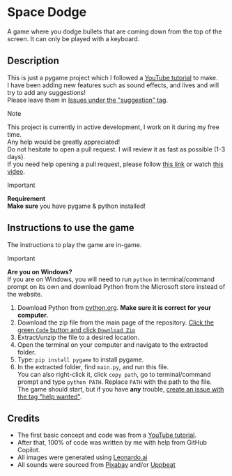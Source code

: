 # Space Dodge

A game where you dodge bullets that are coming down from the top of the screen. It can only be played with a keyboard.

## Description

This is just a pygame project which I followed a [YouTube tutorial](https://www.youtube.com/watch?v=waY3LfJhQLY) to make.  
I have been adding new features such as sound effects, and lives and will try to add any suggestions!  
Please leave them in [Issues under the "suggestion" tag](https://github.com/Spacexplorer11/Space_Dodge/issues/new?template=feature_request.yml).

>[!Note]  
> This project is currently in active development, I work on it during my free time.  
> Any help would be greatly appreciated!  
> Do not hesitate to open a pull request. I will review it as fast as possible (1-3 days).  
> If you need help opening a pull request, please follow [this link](https://docs.github.com/en/pull-requests/collaborating-with-pull-requests/proposing-changes-to-your-work-with-pull-requests/creating-a-pull-request-from-a-fork) or watch [this video](https://www.youtube.com/watch?v=nCKdihvneS0).

>[!Important]
> **Requirement**  
>**Make sure** you have pygame & python installed!

## Instructions to use the game

The instructions to play the game are in-game.

>[!Important]
> **Are you on Windows?**  
> If you are on Windows, you will need to run `python` in terminal/command prompt on its own and download Python from the Microsoft store instead of the website.

1. Download Python from [python.org](https://python.org). **Make sure it is correct for your computer.**
2. Download the zip file from the main page of the repository. [Click the green `Code` button and click `Download Zip`](https://github.com/Spacexplorer11/Space_Dodge/archive/refs/heads/main.zip)
3. Extract/unzip the file to a desired location.
4. Open the terminal on your computer and navigate to the extracted folder.
5. Type: `pip install pygame` to install pygame.
6. In the extracted folder, find `main.py`, and run this file.  
You can also right-click it, click `copy path`, go to terminal/command prompt and type `python PATH`. Replace `PATH` with the path to the file.   
The game should start, but if you have **any** trouble, [create an issue with the tag "help wanted"](https://github.com/Spacexplorer11/Space_Dodge/issues/new?template=help_wanted.yml).

## Credits
- The first basic concept and code was from a [YouTube tutorial](https://www.youtube.com/watch?v=waY3LfJhQLY).  
- After that, 100% of code was written by me with help from GitHub Copilot.  
- All images were generated using [Leonardo.ai](https://leonardo.ai)  
- All sounds were sourced from [Pixabay](https://pixabay.com) and/or [Uppbeat](https://uppbeat.io)
